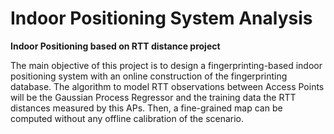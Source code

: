 # Indoor Positioning System Analysis

**Indoor Positioning based on RTT distance project**
 
The main objective of this project is to design a fingerprinting-based indoor positioning system with an online construction of the fingerprinting database. The algorithm to model RTT observations between Access Points will be the Gaussian Process Regressor and the training data the RTT distances measured by this APs. Then, a fine-grained map can be computed without any offline calibration of the scenario.
